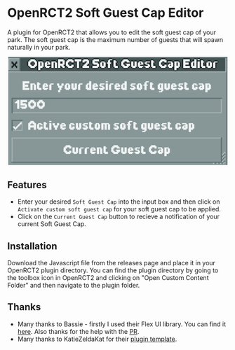 # OpenRCT2 Soft Guest Cap Editor

A plugin for OpenRCT2 that allows you to edit the soft guest cap of your park. The soft guest cap is the maximum number of guests that will spawn naturally in your park.

<div align="center">
    <img src="image.png" alt="Screenshot" width="500"/>
</div>

## Features

- Enter your desired `Soft Guest Cap` into the input box and then click on `Activate custom soft guest cap` for your soft guest cap to be applied.
- Click on the `Current Guest Cap` button to recieve a notification of your current Soft Guest Cap.

## Installation

Download the Javascript file from the releases page and place it in your OpenRCT2 plugin directory. You can find the plugin directory by going to the toolbox icon in OpenRCT2 and clicking on "Open Custom Content Folder" and then navigate to the plugin folder.

## Thanks

- Many thanks to Bassie - firstly I used their Flex UI library. You can find it [here](https://github.com/Basssiiie/OpenRCT2-FlexUI). Also thanks for the help with the [PR](https://github.com/OpenRCT2/OpenRCT2/pull/21521).
- Many thanks to KatieZeldaKat for their [plugin template](https://github.com/KatieZeldaKat/openrct2-typescript-plugin-template).
